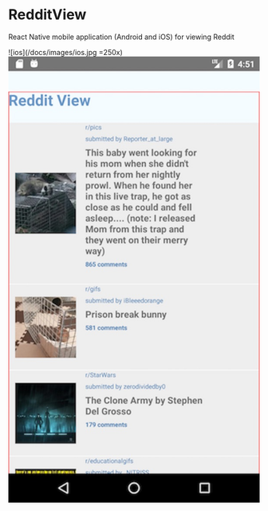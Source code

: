 # RedditView
React Native mobile application (Android and iOS) for viewing Reddit


![ios](/docs/images/ios.jpg =250x) ![android](/docs/images/android.jpg)
